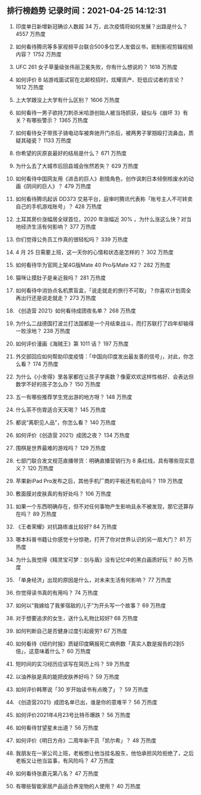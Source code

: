 
## 排行榜趋势 记录时间：2021-04-25 14:12:31
  
  1. 印度单日新增新冠确诊人数超 34 万，此次疫情将如何发展？出路是什么？ 4557 万热度
    
  2. 如何看待腾讯等多家视频平台联合500多位艺人发倡议书，抵制影视剪辑视频内容？ 1752 万热度
    
  3. UFC 261 女子草量级张伟丽卫冕失败，你有什么想说的？ 1618 万热度
    
  4. 如何评价 B 站游戏面试官在北邮校招时，炫耀资产、贬低应试者的言论？ 1612 万热度
    
  5. 上大学跟没上大学有什么区别？ 1606 万热度
    
  6. 如何看待一男子欲持刀刺杀米哈游创始人被当场抓获，疑似与《崩坏 3》有关？有哪些警示？ 1365 万热度
    
  7. 如何看待女子带孩子骑电动车被奔驰开门杀后，被两男子掌掴殴打流鼻血，质疑其碰瓷？ 1133 万热度
    
  8. 你希望的灰原哀最好的结局是什么？ 671 万热度
    
  9. 为什么去了大城市后回县城会怅然若失？ 629 万热度
    
  10. 如何看待中国网友用《进击的巨人》剧情角色，创作讽刺日本倾倒核废水的动画《阴间的巨人》？ 479 万热度
    
  11. 如何看待腾讯起诉 DD373 交易平台，庭审时腾讯代表称「账号主人不可转卖自己的手机游戏账号」？ 428 万热度
    
  12. 土耳其房价涨幅居全球首位，2020 年涨幅近 30% ，为什么涨这么快？对当地经济生活有何影响？ 377 万热度
    
  13. 你们觉得公务员工作真的很轻松吗？ 339 万热度
    
  14. 4 月 25 日需要上班，这一天你的心情和状态是怎样的？ 302 万热度
    
  15. 如何看待华为官网上架4G版Mate 40 Pro与Mate X2？ 282 万热度
    
  16. 猫咪让摸肚子是亲近我吗？ 281 万热度
    
  17. 如何看待中消协点名机票盲盒，「说走就走的旅行不可取」？你喜欢计划周全再出行还是说走就走？ 273 万热度
    
  18. 《创造营 2021》如何看待成团夜名单？ 268 万热度
    
  19. 为什么二战德国打波兰打法国都是一个月结束战斗，而打苏联打了四年却输得一败涂地？ 238 万热度
    
  20. 如何评价漫画《海贼王》第 1011 话？ 197 万热度
    
  21. 外交部回应如何帮助印度疫情：「中国向印度发出最友善的信号」，对此，你怎么看？ 174 万热度
    
  22. 为什么《小舍得》里各家都在让孩子学奥数？像夏欢欢这样性格好、会表达但数学不好的孩子怎么办？ 150 万热度
    
  23. 五一有哪些推荐学生党出游的地方呀？ 148 万热度
    
  24. 什么茶不伤胃适合天天喝？ 145 万热度
    
  25. 都说“离职见人品”，你怎么看？ 140 万热度
    
  26. 如何评价《创造营 2021》成团之夜？ 134 万热度
    
  27. 围棋是世界最难的游戏吗？ 129 万热度
    
  28. 七部门联合发文规范直播带货：明确直播营销行为 8 条红线，具有哪些现实意义？ 120 万热度
    
  29. 苹果新iPad Pro发布之后，其他手机厂商的平板还有机会吗？ 119 万热度
    
  30. 敷面膜对皮肤真的有好处吗？ 106 万热度
    
  31. 如果一个东西明确存在，但不对任何事物产生影响且永不被发现，那它还算存在吗？ 89 万热度
    
  32. 《王者荣耀》对抗路练谁比较好? 84 万热度
    
  33. 哪本科普书籍让你感觉十分惊艳，打开了你对世界认识的另一扇大门？ 81 万热度
    
  34. 为什么我觉得《精灵宝可梦：剑与盾》没有记忆中的黑白画质好玩？ 80 万热度
    
  35. 「单身经济」出现的原因是什么，对未来生活有何影响？ 77 万热度
    
  36. 你觉得读书真的有用吗？ 74 万热度
    
  37. 如何以“我嫁给了我爹宿敌的儿子”为开头写一个故事？ 69 万热度
    
  38. 对于想要追求的女生，送什么礼物比较好? 68 万热度
    
  39. 如何判断自己是否健身过度引起疲劳? 67 万热度
    
  40. 如何看待《纽约时报》质疑印度瞒报死亡病例数「真实人数是报告的2到5倍」，这意味着什么？ 60 万热度
    
  41. 短时间的实习经历应该写在简历上吗？ 59 万热度
    
  42. 以油养肤是真的能把皮肤养好吗？ 59 万热度
    
  43. 如何评价韩寒说「30 岁开始读书有点晚了」？ 59 万热度
    
  44. 《创造营2021》成团名单已出，谁是你的意难平？ 56 万热度
    
  45. 如何评价2021年4月23号比特币爆跌？ 56 万热度
    
  46. 如何看待甘望星未出道？ 56 万热度
    
  47. 如何评价《明日方舟》二周年新干员「凯尔希」？ 48 万热度
    
  48. 我朋友在一家公司上班，老板想让他当挂名股东，他怕承担风险拒绝了，之后老板又让他当监事，有风险吗？ 47 万热度
    
  49. 如何看待张嘉元第八名？ 47 万热度
    
  50. 有哪些智能家居产品适合养宠物的人使用？ 40 万热度
    